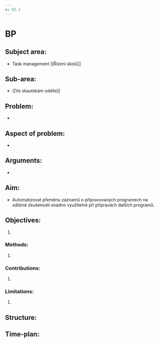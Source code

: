 ```yaml
---
v: 03.1
---
```


# BP
## Subject area: 
- Task management [[Řízení úkolů]]
## Sub-area:
- [[Ve skautskám oddíle]]
## Problem:
- 
## Aspect of problem:
- 
## Arguments:
- 
## Aim:
- Automatizovat přeměnu záznamů o připravovaných programech na sdílené zkušenosti snadno využitelné při přípravách dalších programů.
## Objectives:
1. 
### Methods:
1. 
### Contributions:
1. 
### Limitations:
1. 

## Structure:

## Time-plan: